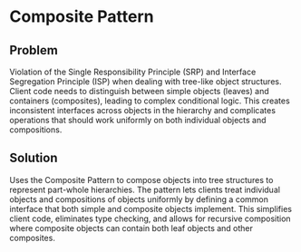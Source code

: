 # Composite Pattern

## Problem
Violation of the Single Responsibility Principle (SRP) and Interface Segregation Principle (ISP) when dealing with tree-like object structures. Client code needs to distinguish between simple objects (leaves) and containers (composites), leading to complex conditional logic. This creates inconsistent interfaces across objects in the hierarchy and complicates operations that should work uniformly on both individual objects and compositions.

## Solution
Uses the Composite Pattern to compose objects into tree structures to represent part-whole hierarchies. The pattern lets clients treat individual objects and compositions of objects uniformly by defining a common interface that both simple and composite objects implement. This simplifies client code, eliminates type checking, and allows for recursive composition where composite objects can contain both leaf objects and other composites.